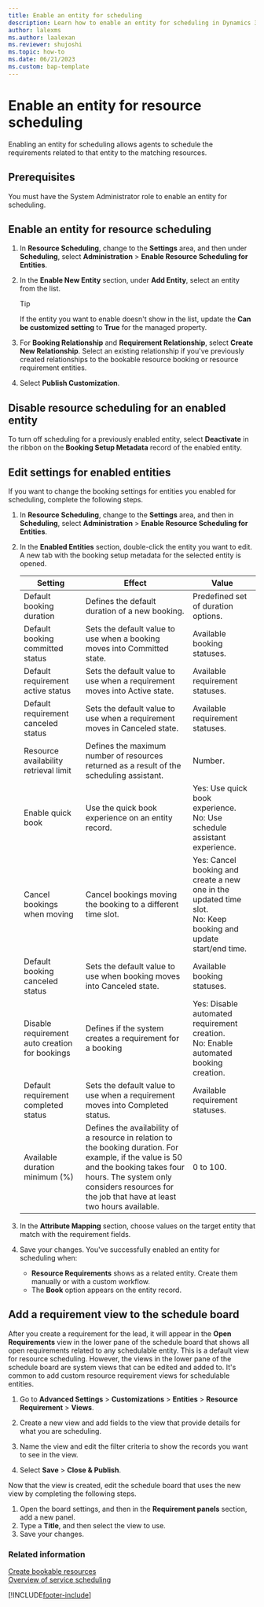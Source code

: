 ```yaml
---
title: Enable an entity for scheduling
description: Learn how to enable an entity for scheduling in Dynamics 365 Customer Service
author: lalexms 
ms.author: laalexan
ms.reviewer: shujoshi
ms.topic: how-to 
ms.date: 06/21/2023 
ms.custom: bap-template 
---
```


# Enable an entity for resource scheduling
Enabling an entity for scheduling allows agents to schedule the requirements related to that entity to the matching resources.

## Prerequisites

You must have the System Administrator role to enable an entity for scheduling.

## Enable an entity for resource scheduling

1. In **Resource Scheduling**, change to the **Settings** area, and then under **Scheduling**, select **Administration** > **Enable Resource Scheduling for Entities**.
1. In the **Enable New Entity** section, under **Add Entity**, select an entity from the list.
   
   > [!TIP]
   > If the entity you want to enable doesn't show in the list, update the **Can be customized setting** to **True** for the managed property.
  
1. For **Booking Relationship** and **Requirement Relationship**, select **Create New Relationship**. Select an existing relationship if you've previously created relationships to the bookable resource booking or resource requirement entities.
1. Select **Publish Customization**.

## Disable resource scheduling for an enabled entity

To turn off scheduling for a previously enabled entity, select **Deactivate** in the ribbon on the **Booking Setup Metadata** record of the enabled entity.

## Edit settings for enabled entities

If you want to change the booking settings for entities you enabled for scheduling, complete the following steps.

1. In **Resource Scheduling**, change to the **Settings** area, and then in **Scheduling**, select **Administration** > **Enable Resource Scheduling for Entities**.
   
1. In the **Enabled Entities** section, double-click the entity you want to edit. A new tab with the booking setup metadata for the selected entity is opened.

   | Setting | Effect | Value |
   | -------- | ---------- | ---------|
   | Default booking duration | Defines the default duration of a new booking. | Predefined set of duration options. |
   | Default booking committed status | Sets the default value to use when a booking moves into Committed state. | Available booking statuses. |
   | Default requirement active status | Sets the default value to use when a requirement moves into Active state. | Available requirement statuses. |
   | Default requirement canceled status | Sets the default value to use when a requirement moves in Canceled state. | Available requirement statuses.|
   | Resource availability retrieval limit | Defines the maximum number of resources returned as a result of the scheduling assistant. | Number. |
   | Enable quick book | Use the quick book experience on an entity record. | Yes: Use quick book experience. <br> No: Use schedule assistant experience. |
   | Cancel bookings when moving | Cancel bookings moving the booking to a different time slot. | Yes: Cancel booking and create a new one in the updated time slot. <br> No: Keep booking and update start/end time. |
   | Default booking canceled status | Sets the default value to use when booking moves into Canceled state. | Available booking statuses. |
   | Disable requirement auto creation for bookings | Defines if the system creates a requirement for a booking | Yes: Disable automated requirement creation. <br> No: Enable automated booking creation. |
   | Default requirement completed status | Sets the default value to use when a requirement moves into Completed status. | Available requirement statuses. |
   | Available duration minimum (%) | Defines the availability of a resource in relation to the booking duration. For example, if the value is 50 and the booking takes four hours. The system only considers resources for the job that have at least two hours available. | 0 to 100. |
   
1. In the **Attribute Mapping** section, choose values on the target entity that match with the requirement fields.

1. Save your changes. You've successfully enabled an entity for scheduling when:
   - **Resource Requirements** shows as a related entity. Create them manually or with a custom workflow.
   - The **Book** option appears on the entity record.

## Add a requirement view to the schedule board

After you create a requirement for the lead, it will appear in the **Open Requirements** view in the lower pane of the schedule board that shows all open requirements related to any schedulable entity. This is a default view for resource scheduling. However, the views in the lower pane of the schedule board are system views that can be edited and added to. It's common to add custom resource requirement views for schedulable entities.

1. Go to **Advanced Settings** > **Customizations** > **Entities** > **Resource Requirement** > **Views**.

1. Create a new view and add fields to the view that provide details for what you are scheduling.

1. Name the view and edit the filter criteria to show the records you want to see in the view.

1. Select **Save** > **Close & Publish**.

Now that the view is created, edit the schedule board that uses the new view by completing the following steps.

1. Open the board settings, and then in the **Requirement panels** section, add a new panel.
1. Type a **Title**, and then select the view to use.
1. Save your changes.

### Related information

[Create bookable resources](resources-service-scheduling.md)  
[Overview of service scheduling](basics-service-service-scheduling.md) 

[!INCLUDE[footer-include](../../includes/footer-banner.md)]
